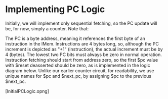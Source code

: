# Implementing PC Logic

Initially, we will implement only sequential fetching, so the PC update will be, for now, simply a counter. Note that:

The PC is a byte address, meaning it references the first byte of an instruction in the IMem. Instructions are 4 bytes long, so, although the PC increment is depicted as "+1" (instruction), the actual increment must be by 4 (bytes). The lowest two PC bits must always be zero in normal operation.
Instruction fetching should start from address zero, so the first $pc value with $reset deasserted should be zero, as is implemented in the logic diagram below.
Unlike our earlier counter circuit, for readability, we use unique names for $pc and $next_pc, by assigning $pc to the previous $next_pc.

[InitialPCLogic.opng]


